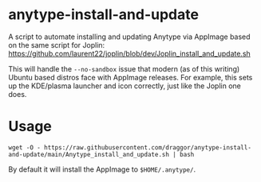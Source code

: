 # anytype-install-and-update
A script to automate installing and updating Anytype via AppImage based on the same script for Joplin: https://github.com/laurent22/joplin/blob/dev/Joplin_install_and_update.sh

This will handle the `--no-sandbox` issue that modern (as of this writing) Ubuntu based distros face with AppImage releases.  For example, this sets up the KDE/plasma launcher and icon correctly, just like the Joplin one does.

# Usage
```
wget -O - https://raw.githubusercontent.com/draggor/anytype-install-and-update/main/Anytype_install_and_update.sh | bash
```

By default it will install the AppImage to `$HOME/.anytype/`.
